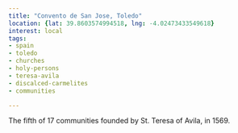 ```yaml
---
title: "Convento de San Jose, Toledo"
location: {lat: 39.8603574994518, lng: -4.02473433549618}
interest: local
tags:
- spain
- toledo
- churches
- holy-persons
- teresa-avila
- discalced-carmelites
- communities

---
```



The fifth of 17 communities founded by St. Teresa of Avila, in 1569.


